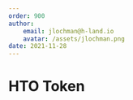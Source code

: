 ```yaml
---
order: 900
author: 
    email: jlochman@h-land.io
    avatar: /assets/jlochman.png
date: 2021-11-28
---
```


# HTO Token